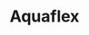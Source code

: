 ---
title: "Aquaflex"
url: /ciudad-autonoma-de-buenos-aires/aquaflex/
shop: centro de jardinería
---